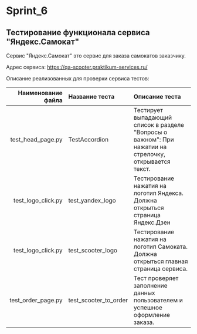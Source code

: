 # Sprint_6
## Тестирование функционала сервиса "Яндекс.Самокат"

Сервис "Яндекс.Самокат" это сервис для заказа самокатов заказчику.

Адрес сервиса: https://qa-scooter.praktikum-services.ru/

Описание реализованных для проверки сервиса тестов:

| Наименование файла | Название теста             | Описание теста                                                                                         |
|-------------------:|:---------------------------|:-------------------------------------------------------------------------------------------------------|
|  test_head_page.py | TestAccordion | Тестирует выпадающий список в разделе "Вопросы о важном": При нажатии на стрелочку, открывается текст. |
|test_logo_click.py| test_yandex_logo | Тестирование нажатия на логотип Яндекса. Должна открыться страница Яндекс.Дзен                         |
| test_logo_click.py| test_scooter_logo| Тестирование нажатия на логотип Самоката. Должна открыться главная страница сервиса.                   |
| test_order_page.py| test_scooter_to_order | Тест проверяет заполнение данных пользователем и успешное оформление заказа.                           |